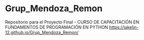 # Grup_Mendoza_Remon
Repositorio para el Proyecto Final - CURSO DE CAPACITACIÓN EN FUNDAMENTOS DE PROGRAMACIÓN EN PYTHON
https://jakelin-12.github.io/Grup_Mendoza_Remon/
